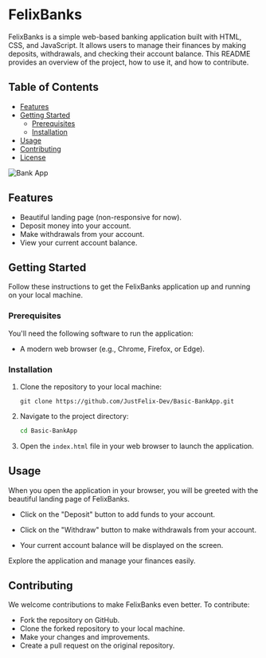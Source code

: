 # FelixBanks

FelixBanks is a simple web-based banking application built with HTML, CSS, and JavaScript. It allows users to manage their finances by making deposits, withdrawals, and checking their account balance. This README provides an overview of the project, how to use it, and how to contribute.

## Table of Contents

- [Features](#features)
- [Getting Started](#getting-started)
  - [Prerequisites](#prerequisites)
  - [Installation](#installation)
- [Usage](#usage)
- [Contributing](#contributing)
- [License](#license)

![Bank App](https://res.cloudinary.com/dljgkzwfz/image/upload/v1694504309/Github%20ReadMe%20Screenshots/Screenshot_91_dk6gam.png)

## Features

- Beautiful landing page (non-responsive for now).
- Deposit money into your account.
- Make withdrawals from your account.
- View your current account balance.

## Getting Started

Follow these instructions to get the FelixBanks application up and running on your local machine.

### Prerequisites

You'll need the following software to run the application:

- A modern web browser (e.g., Chrome, Firefox, or Edge).

### Installation

1. Clone the repository to your local machine:
   ```shell
   git clone https://github.com/JustFelix-Dev/Basic-BankApp.git

2. Navigate to the project directory:
   ```bash
   cd Basic-BankApp
   
3. Open the `index.html` file in your web browser to launch the application.

## Usage
When you open the application in your browser, you will be greeted with the beautiful landing page of FelixBanks.

- Click on the "Deposit" button to add funds to your account.

- Click on the "Withdraw" button to make withdrawals from your account.

- Your current account balance will be displayed on the screen.

Explore the application and manage your finances easily.

## Contributing
We welcome contributions to make FelixBanks even better. To contribute:

- Fork the repository on GitHub.
- Clone the forked repository to your local machine.
- Make your changes and improvements.
- Create a pull request on the original repository.
